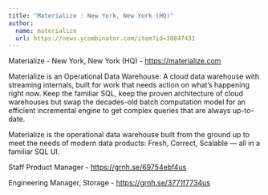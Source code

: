 ```yaml
---
title: "Materialize : New York, New York (HQ)"
author:
  name: materialize
  url: https://news.ycombinator.com/item?id=38847431
---
```

Materialize - New York, New York (HQ) - <a href="https:&#x2F;&#x2F;materialize.com" rel="nofollow">https:&#x2F;&#x2F;materialize.com</a>

Materialize is an Operational Data Warehouse: A cloud data warehouse with streaming internals, built for work that needs action on what’s happening right now. Keep the familiar SQL, keep the proven architecture of cloud warehouses but swap the decades-old batch computation model for an efficient incremental engine to get complex queries that are always up-to-date.

Materialize is the operational data warehouse built from the ground up to meet the needs of modern data products: Fresh, Correct, Scalable — all in a familiar SQL UI.

Staff Product Manager - <a href="https:&#x2F;&#x2F;grnh.se&#x2F;69754ebf4us" rel="nofollow">https:&#x2F;&#x2F;grnh.se&#x2F;69754ebf4us</a>

Engineering Manager, Storage - <a href="https:&#x2F;&#x2F;grnh.se&#x2F;3771f7734us" rel="nofollow">https:&#x2F;&#x2F;grnh.se&#x2F;3771f7734us</a>
